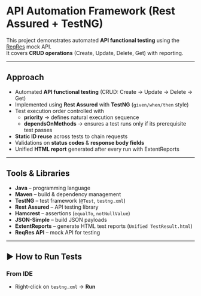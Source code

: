 # API Automation Framework (Rest Assured + TestNG)

This project demonstrates automated **API functional testing** using the [ReqRes](https://reqres.in/) mock API.  
It covers **CRUD operations** (Create, Update, Delete, Get) with reporting.

---

## Approach
- Automated **API functional testing** (CRUD: Create → Update → Delete → Get)
- Implemented using **Rest Assured** with **TestNG** (`given/when/then` style)
- Test execution order controlled with 
  - **priority** → defines natural execution sequence
  - **dependsOnMethods** → ensures a test runs only if its prerequisite test passes
- **Static ID reuse** across tests to chain requests
- Validations on **status codes** & **response body fields**
- Unified **HTML report** generated after every run with ExtentReports

---

## Tools & Libraries
- **Java** – programming language
- **Maven** – build & dependency management
- **TestNG** – test framework (`@Test`, `testng.xml`)
- **Rest Assured** – API testing library
- **Hamcrest** – assertions (`equalTo`, `notNullValue`)
- **JSON-Simple** – build JSON payloads
- **ExtentReports** – generate HTML test reports (`Unified TestResult.html`)
- **ReqRes API** – mock API for testing



---

## ▶️ How to Run Tests
### From IDE
- Right-click on `testng.xml` → **Run**



